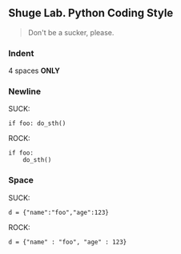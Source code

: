 ## Shuge Lab. Python Coding Style

> Don't be a sucker, please.

### Indent

4 spaces **ONLY**


### Newline

SUCK:

    if foo: do_sth()

ROCK:

    if foo:
        do_sth()


### Space

SUCK:

    d = {"name":"foo","age":123}

ROCK:

    d = {"name" : "foo", "age" : 123}